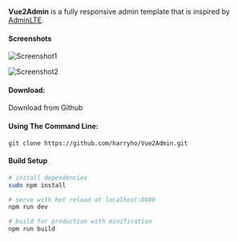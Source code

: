 **Vue2Admin** is a fully responsive admin template that is inspired by [AdminLTE](https://almsaeedstudio.com). 

#### Screenshots

![Screenshot1](https://github.com/harryho/Vue2Admin/blob/tree/master/static/img/vue2admin_screenshot1.png)

![Screenshot2](https://github.com/harryho/Vue2Admin/blob/tree/master/static/img/vue2admin_screenshot2.png)

#### Download:

Download from Github

#### Using The Command Line:

```
git clone https://github.com/harryho/Vue2Admin.git
```


#### Build Setup

``` bash
# install dependencies
sudo npm install

# serve with hot reload at localhost:8080
npm run dev

# build for production with minification
npm run build
```

